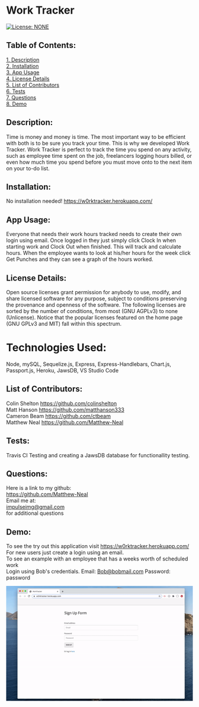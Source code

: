 # Work Tracker

[![License: NONE](https://img.shields.io/badge/License-none-red.svg)](https://choosealicense.com/licenses/)

## Table of Contents:

[1. Description](#Description)  
[2. Installation](#Installation)  
[3. App Usage](#App-Usage)  
[4. License Details](#License-Details)  
[5. List of Contributors](#List-of-Contributors)  
[6. Tests](#Tests)  
[7. Questions](#Questions)  
[8. Demo](#Demo)

## Description:

Time is money and money is time. The most important way to be efficient with both is to be sure you track your time. This is why we developed Work Tracker. Work Tracker is perfect to track the time you spend on any activity, such as employee time spent on the job, freelancers logging hours billed, or even how much time you spend before you must move onto to the next item on your to-do list.

## Installation:

No installation needed! https://w0rktracker.herokuapp.com/

## App Usage:

Everyone that needs their work hours tracked needs to create their own login using email. Once logged in they just simply click Clock In when starting work and Clock Out when finished. This will track and calculate hours. When the employee wants to look at his/her hours for the week click Get Punches and they can see a graph of the hours worked.

## License Details:

Open source licenses grant permission for anybody to use, modify, and share licensed software for any purpose, subject to conditions preserving the provenance and openness of the software. The following licenses are sorted by the number of conditions, from most (GNU AGPLv3) to none (Unlicense). Notice that the popular licenses featured on the home page (GNU GPLv3 and MIT) fall within this spectrum.

# Technologies Used:

Node, mySQL, Sequelize.js, Express, Express-Handlebars, Chart.js, Passport.js, Heroku, JawsDB, VS Studio Code

## List of Contributors:

Colin Shelton https://github.com/colinshelton  
Matt Hanson https://github.com/matthanson333  
Cameron Beam https://github.com/ctbeam  
Matthew Neal https://github.com/Matthew-Neal

## Tests:

Travis CI Testing and creating a JawsDB database for functionallity testing.

## Questions:

Here is a link to my github:  
https://github.com/Matthew-Neal  
 Email me at:  
impulseimg@gmail.com  
for additional questions

## Demo:

To see the try out this application visit https://w0rktracker.herokuapp.com/  
For new users just create a login using an email.  
To see an example with an employee that has a weeks worth of scheduled work  
Login using Bob's credentials. Email: Bob@bobmail.com Password: password

![Work-Tracker](./Assets/workTracker.gif)
